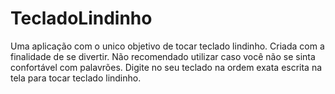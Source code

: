 # TecladoLindinho
Uma aplicação com o unico objetivo de tocar teclado lindinho. Criada com a finalidade de se divertir. Não recomendado utilizar caso você não se sinta confortável com palavrões.
Digite no seu teclado na ordem exata escrita na tela para tocar teclado lindinho.
